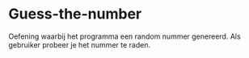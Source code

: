 # Guess-the-number
Oefening waarbij het programma een random nummer genereerd.
Als gebruiker probeer je het nummer te raden.
